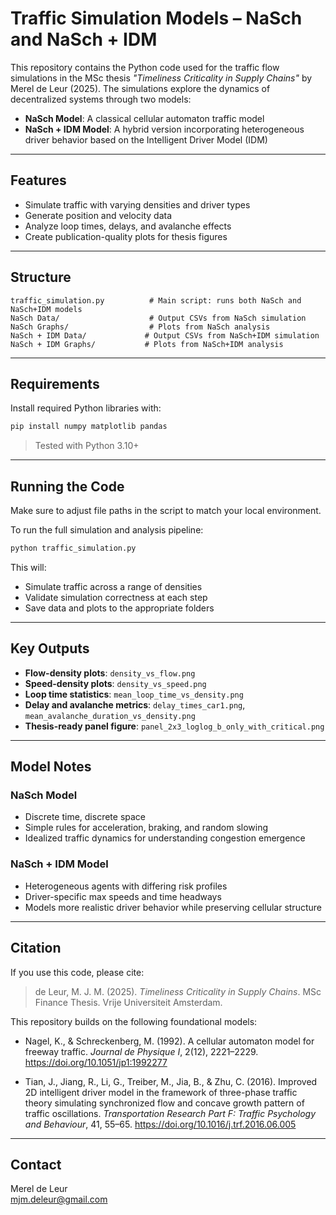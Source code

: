 
# Traffic Simulation Models – NaSch and NaSch + IDM

This repository contains the Python code used for the traffic flow simulations in the MSc thesis _"Timeliness Criticality in Supply Chains"_ by Merel de Leur (2025). The simulations explore the dynamics of decentralized systems through two models:

- **NaSch Model**: A classical cellular automaton traffic model
- **NaSch + IDM Model**: A hybrid version incorporating heterogeneous driver behavior based on the Intelligent Driver Model (IDM)

---

## Features

- Simulate traffic with varying densities and driver types
- Generate position and velocity data
- Analyze loop times, delays, and avalanche effects
- Create publication-quality plots for thesis figures

---

## Structure

```
traffic_simulation.py          # Main script: runs both NaSch and NaSch+IDM models
NaSch Data/                    # Output CSVs from NaSch simulation
NaSch Graphs/                  # Plots from NaSch analysis
NaSch + IDM Data/             # Output CSVs from NaSch+IDM simulation
NaSch + IDM Graphs/           # Plots from NaSch+IDM analysis
```

---

## Requirements

Install required Python libraries with:

```bash
pip install numpy matplotlib pandas
```

> Tested with Python 3.10+

---

## Running the Code

Make sure to adjust file paths in the script to match your local environment.

To run the full simulation and analysis pipeline:

```bash
python traffic_simulation.py
```

This will:
- Simulate traffic across a range of densities
- Validate simulation correctness at each step
- Save data and plots to the appropriate folders

---

## Key Outputs

- **Flow-density plots**: `density_vs_flow.png`
- **Speed-density plots**: `density_vs_speed.png`
- **Loop time statistics**: `mean_loop_time_vs_density.png`
- **Delay and avalanche metrics**: `delay_times_car1.png`, `mean_avalanche_duration_vs_density.png`
- **Thesis-ready panel figure**: `panel_2x3_loglog_b_only_with_critical.png`

---

## Model Notes

### NaSch Model
- Discrete time, discrete space
- Simple rules for acceleration, braking, and random slowing
- Idealized traffic dynamics for understanding congestion emergence

### NaSch + IDM Model
- Heterogeneous agents with differing risk profiles
- Driver-specific max speeds and time headways
- Models more realistic driver behavior while preserving cellular structure

---

## Citation

If you use this code, please cite:

> de Leur, M. J. M. (2025). _Timeliness Criticality in Supply Chains_. MSc Finance Thesis. Vrije Universiteit Amsterdam.

This repository builds on the following foundational models:

- Nagel, K., & Schreckenberg, M. (1992). A cellular automaton model for freeway traffic. *Journal de Physique I*, 2(12), 2221–2229. https://doi.org/10.1051/jp1:1992277

- Tian, J., Jiang, R., Li, G., Treiber, M., Jia, B., & Zhu, C. (2016). Improved 2D intelligent driver model in the framework of three-phase traffic theory simulating synchronized flow and concave growth pattern of traffic oscillations. *Transportation Research Part F: Traffic Psychology and Behaviour*, 41, 55–65. https://doi.org/10.1016/j.trf.2016.06.005
---

## Contact

Merel de Leur  
mjm.deleur@gmail.com
